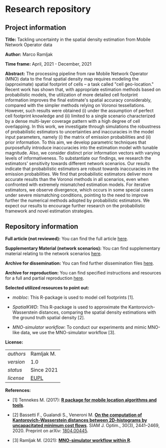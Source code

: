 # Research repository

## Project information

**Title:** Tackling uncertainty in the spatial density estimation from Mobile Network Operator data

**Author:** Marco Ramljak

**Time frame:** April, 2021 - December, 2021

**Abstract:** The processing pipeline from raw Mobile Network Operator (MNO) data to the final spatial density map requires modeling the (approximate) spatial footprint of cells – a task called "cell geo-location." Recent work has shown that, with appropriate estimation methods based on probabilistic models, the utilization of more detailed cell footprint information improves the final estimate's spatial accuracy considerably, compared with the simpler methods relying on Voronoi tessellations. However, such results were obtained (i) under the assumption of perfect cell footprint knowledge and (ii) limited to a single scenario characterized by a dense multi-layer coverage pattern with a high degree of cell overlapping. In this work, we investigate through simulations the robustness of probabilistic estimators to uncertainties and inaccuracies in the model input parameters, namely (i) the matrix of emission probabilities and (ii) prior information. To this aim, we develop parametric techniques that purposefully introduce inaccuracies into the estimation model with tunable magnitude. Also, we consider distinct prior information vectors with varying levels of informativeness. To substantiate our findings, we research the estimators' sensitivity towards different network scenarios. Our results indicate that probabilistic estimators are robust towards inaccuracies in the emission probabilities. We find that probabilistic estimators deliver more accurate results than the Voronoi methods in all scenarios, even when confronted with extremely mismatched estimation models. For iterative estimators, we observe divergence, which occurs in some special cases under severe mismatching conditions, pointing to the need to improve further the numerical methods adopted by probabilistic estimators. We expect our results to encourage further research on the probabilistic framework and novel estimation strategies.

## Repository information

**Full article (not reviewed):** You can find the full article [here](https://github.com/R-ramljak/MNO_uncertainty/blob/main/Dissemination/Thesis%20Manuscript/thesis%20marco%20ramljak.pdf).

**Supplementary Material (network scenarios):** You can find supplementary material relating to the network scenarios [here](https://r-ramljak.github.io/MNO_uncertainty/).

**Archive for dissemination:** You can find further dissemination files [here](https://github.com/R-ramljak/MNO_uncertainty/tree/main/Dissemination).

**Archive for reproduction:** You can find specified instructions and resources for a full and partial reproduction [here](https://github.com/R-ramljak/MNO_uncertainty/tree/main/Reproduction).

**Selected utilized resources to point out:**

-   *mobloc*: This R-package is used to model cell footprints [1].

-   *SpatialKWD*: This R-package is used to approximate the Kantorovich-Wasserstein distances, comparing the spatial density estimations with the ground truth spatial density [2].

-   *MNO-simulator workflow*: To conduct our experiments and mimic MNO-like data, we use the MNO-simulator workflow [3].

**License:**

|           |                                                                                                                                                             |
|-----------|-------------------------------------------------------------------------------------------------------------------------------------------------------------|
| *authors* | Ramljak M.                                                                                                                  |
| *version* | 1.0                                                                                                                                                         |
| *status*  | Since 2021                                                                                                                                               |
| *license* | [EUPL](https://joinup.ec.europa.eu/sites/default/files/custom-page/attachment/eupl_v1.2_en.pdf) |

**References:**

-   [1] Tennekes M. (2017): [**R package for mobile location algorithms and tools**](https://github.com/MobilePhoneESSnetBigData/mobloc).

-   [2] Bassetti F., Gualandi S., Veneroni M. [**On the computation of Kantorovich-Wasserstein distances between 2D-histograms by uncapacitated minimum cost flows**](https://epubs.siam.org/doi/abs/10.1137/19M1261195). SIAM J. Optim., 30(3), 2441–2469, 2020. Preprint on arXiv: [1804.00445](https://arxiv.org/abs/1804.00445).

-   [3] Ramljak M. (2021): [**MNO-simulator workflow within R**](https://github.com/R-ramljak/MNO_uncertainty/blob/main/Dissemination/uRos%202021/Lightning%20Talk%20uRos%202021%20Ramljak.pdf).
